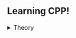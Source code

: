 ## Learning CPP!
<details><summary>Theory</summary>
-[Book](https://drive.google.com/file/d/1Rl1onN1sfFE2vWlYsRATYEwrTIuT_qWK/view?usp=share_link)
-[Video](https://www.youtube.com/playlist?list=PLQKy767t2EsqUsOaY56MdNEYQVhzF31TK)
-[VIdeo2](https://www.youtube.com/playlist?list=PLQOaTSbfxUtCrKs0nicOg2npJQYSPGO9r)
</details>
